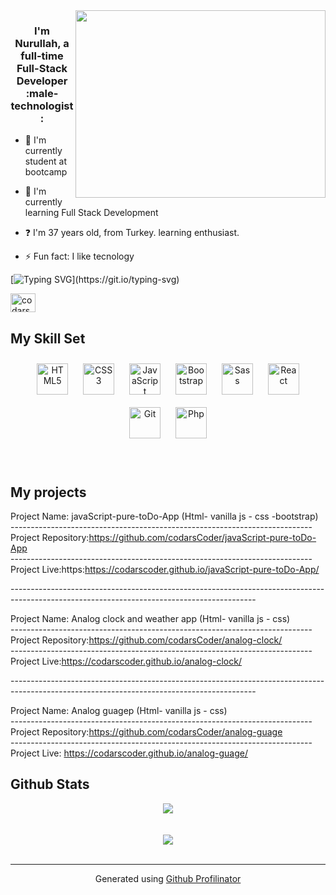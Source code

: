 <div align="right">
<img src="https://thumbs.gfycat.com/ExemplaryFairFeline-max-1mb.gif" align="right" height="300" width="400" />
</div>  
  

### <div align="center">I'm Nurullah, a full-time Full-Stack Developer :male-technologist:</div>  
  

- :telescope: I'm currently student at bootcamp
  

- :seedling: I'm currently learning Full Stack Development  
  

- :question: I'm 37 years old, from Turkey. learning enthusiast.  
  

- :zap: Fun fact: I like tecnology  

[![Typing SVG](https://readme-typing-svg.herokuapp.com?font=Timmana&size=30&duration=6000&color=F74747&center=true&vCenter=true&lines=%F0%9F%94%97+Connect+with+me...)](https://git.io/typing-svg)
<p align="left">
  <a href="https://www.linkedin.com/in/nurullah-arslan-889661237/" target="blank"><img align="center" src="https://raw.githubusercontent.com/rahuldkjain/github-profile-readme-generator/master/src/images/icons/Social/linked-in-alt.svg" alt="codarsCoder nurullah" height="30" width="40" /></a>
 

  

<br>


## My Skill Set
<div align="center">
<img style="margin: 10px" src="https://profilinator.rishav.dev/skills-assets/html5-original-wordmark.svg" alt="HTML5" height="50" />
<img style="margin: 10px" src="https://profilinator.rishav.dev/skills-assets/css3-original-wordmark.svg" alt="CSS3" height="50" />
<img style="margin: 10px" src="https://profilinator.rishav.dev/skills-assets/javascript-original.svg" alt="JavaScript" height="50" />
<img style="margin: 10px" src="https://profilinator.rishav.dev/skills-assets/bootstrap-plain.svg" alt="Bootstrap" height="50" />
<img style="margin: 10px" src="https://profilinator.rishav.dev/skills-assets/sass-original.svg" alt="Sass" height="50" />
<img style="margin: 10px" src="https://profilinator.rishav.dev/skills-assets/react-original-wordmark.svg" alt="React" height="50" />
<img style="margin: 10px" src="https://profilinator.rishav.dev/skills-assets/git-scm-icon.svg" alt="Git" height="50" />
<img style="margin: 10px" src="https://profilinator.rishav.dev/skills-assets/php-original.svg" alt="Php" height="50" />
</div>

<br/>

<br/>  



## My projects
  Project Name:  javaScript-pure-toDo-App (Html- vanilla js - css -bootstrap) <br/> 
---------------------------------------------------------------------------<br/>
 Project Repository:https://github.com/codarsCoder/javaScript-pure-toDo-App <br/>
 ---------------------------------------------------------------------------<br/>
 Project Live:https:https://codarscoder.github.io/javaScript-pure-toDo-App/ <br/>

-------------------------------------------------------------------------------------------------------------------------------------------<br/>

  Project Name:  Analog clock and weather app (Html- vanilla js - css) <br/> 
---------------------------------------------------------------------------<br/>
 Project Repository:https://github.com/codarsCoder/analog-clock/ <br/>
 ---------------------------------------------------------------------------<br/>
 Project Live:https://codarscoder.github.io/analog-clock/ <br/>  
 
 
-------------------------------------------------------------------------------------------------------------------------------------------<br/>

  Project Name:  Analog guagep (Html- vanilla js - css) <br/> 
---------------------------------------------------------------------------<br/>
 Project Repository:https://github.com/codarsCoder/analog-guage <br/>
 ---------------------------------------------------------------------------<br/>
 Project Live: https://codarscoder.github.io/analog-guage/ <br/>


## Github Stats  
<div align="center"><img src="https://github-readme-stats.vercel.app/api?username=codarsCoder&show_icons=true&count_private=true&hide_border=true" align="center" /></div>  

<br/>  

  

<br/>  

<div align="center">
<img src="https://komarev.com/ghpvc/?username=muharremgem&&style=flat-square" align="center" />
</div>  
  

<br/>  

  


----
<div align="center">Generated using <a href="https://profilinator.rishav.dev/" target="_blank">Github Profilinator</a></div>
